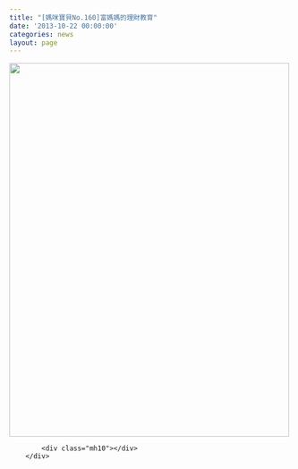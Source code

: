 ```yaml
---
title: "[媽咪寶貝No.160]富媽媽的理財教育"
date: '2013-10-22 00:00:00'
categories: news
layout: page
---
```


<div class="text">
			<div>
	<img alt="" src="http://www.leishan.com.tw/UserFiles/images/%E7%A3%8A%E5%B1%B1%E6%96%B0%E8%81%9E/%E7%A3%8A%E5%B1%B1%E9%9B%9C%E8%AA%8C/201310%5B%E5%AA%BD%E5%92%AA%E5%AF%B6%E8%B2%9DNo.160%5D%E5%AF%8C%E5%AA%BD%E5%AA%BD%E7%9A%84%E7%90%86%E8%B2%A1%E6%95%99%E8%82%B2P.127.jpg" style="width: 500px; height: 668px;"></div>

			<div class="mh10"></div>
		</div>